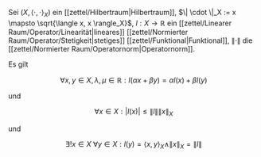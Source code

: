 Sei $(X, \langle \cdot, \cdot \rangle_X)$ ein [[zettel/Hilbertraum|Hilbertraum]], $\| \cdot \|_X := x \mapsto \sqrt{\langle x, x \rangle_X}$, $l : X \to \mathbb{R}$ ein [[zettel/Linearer Raum/Operator/Linearität|lineares]] [[zettel/Normierter Raum/Operator/Stetigkeit|stetiges]] [[zettel/Funktional|Funktional]], $\| \cdot \|$ die [[zettel/Normierter Raum/Operatornorm|Operatornorm]].

Es gilt

$$
	\forall x, y \in X, \lambda, \mu \in \mathbb{R} : l(\alpha x + \beta y) = \alpha l(x) + \beta l(y)
$$

und

$$
	\forall x \in X : |l(x)| \le \| l \| \| x \|_X
$$

und

$$
	\exists! x \in X \ \forall y \in X : l(y) = \langle x, y \rangle_X \land \| x \|_X = \| l \|
$$